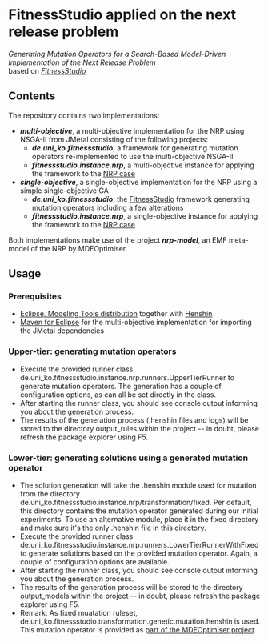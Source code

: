 # FitnessStudio applied on the next release problem
*Generating Mutation Operators for a Search-Based Model-Driven Implementation of the Next Release Problem<br>*
based on *[FitnessStudio](https://github.com/dstrueber/fitnessstudio)*
## Contents
The repository contains two implementations:
- ***multi-objective***, a multi-objective implementation for the NRP using NSGA-II from JMetal consisting of the following projects:
  - ***de.uni_ko.fitnessstudio***, a framework for generating mutation operators re-implemented to use the multi-objective NSGA-II
  - ***fitnessstudio.instance.nrp***, a multi-objective instance for applying the framework to the [NRP case](https://mde-optimiser.github.io/case-studies/nrp/)
- ***single-objective***, a single-objective implementation for the NRP using a simple single-objective GA
  - ***de.uni_ko.fitnessstudio***, the [FitnessStudio](https://github.com/dstrueber/fitnessstudio) framework generating mutation operators including a few alterations
  - ***fitnessstudio.instance.nrp***,  a single-objective instance for applying the framework to the [NRP case](https://mde-optimiser.github.io/case-studies/nrp/)

Both implementations make use of the project ***nrp-model***, an EMF meta-model of the NRP by MDEOptimiser. 

## Usage
### Prerequisites
- [Eclipse, Modeling Tools distribution](https://www.eclipse.org/downloads/packages/) together with [Henshin](https://www.eclipse.org/henshin/install.php)
- [Maven for Eclipse](https://www.eclipse.org/m2e/) for the multi-objective implementation for importing the JMetal dependencies 
### Upper-tier: generating mutation operators
- Execute the provided runner class de.uni_ko.fitnessstudio.instance.nrp.runners.UpperTierRunner to generate mutation operators. The generation has a couple of configuration options, as can all be set directly in the class.
- After starting the runner class, you should see console output informing you about the generation process.
- The results of the generation process (.henshin files and logs) will be stored to the directory output_rules within the project -- in doubt, please refresh the package explorer using F5.
### Lower-tier: generating solutions using a generated mutation operator
- The solution generation will take the .henshin module used for mutation from the directory de.uni_ko.fitnessstudio.instance.nrp/transformation/fixed. Per default, this directory contains the mutation operator generated during our initial experiments. To use an alternative module, place it in the fixed directory and make sure it's the only .henshin file in this directory.
- Execute the provided runner class de.uni_ko.fitnessstudio.instance.nrp.runners.LowerTierRunnerWithFixed to generate solutions based on the provided mutation operator. Again, a couple of configuration options are available.
- After starting the runner class, you should see console output informing you about the generation process.
- The results of the generation process will be stored to the directory output_models within the project -- in doubt, please refresh the package explorer using F5.
- Remark: As fixed muatation ruleset, de.uni_ko.fitnessstudio.transformation.genetic.mutation.henshin is used. This mutation operator is provided as [part of the MDEOptimiser project](https://mde-optimiser.github.io/case-studies/nrp/).


